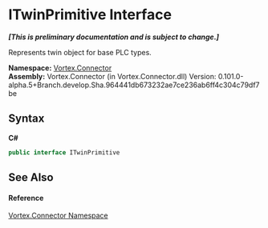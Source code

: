 # ITwinPrimitive Interface
 _**\[This is preliminary documentation and is subject to change.\]**_

Represents twin object for base PLC types.

**Namespace:**&nbsp;<a href="N_Vortex_Connector.md">Vortex.Connector</a><br />**Assembly:**&nbsp;Vortex.Connector (in Vortex.Connector.dll) Version: 0.101.0-alpha.5+Branch.develop.Sha.964441db673232ae7ce236ab6ff4c304c79df7be

## Syntax

**C#**<br />
``` C#
public interface ITwinPrimitive
```


## See Also


#### Reference
<a href="N_Vortex_Connector.md">Vortex.Connector Namespace</a><br />